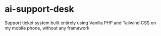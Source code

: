 # ai-support-desk
Support ticket system built entirely using Vanilla PHP and Tailwind CSS on my mobile phone, without any framework
